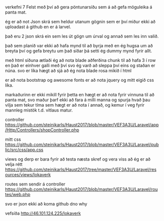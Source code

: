 verkefni 7 Felst með því að gera pöntunarsíðu sem á að gefa möguleika á panta mat. 

ég er að not Json skrá sem heldur utanum gögnin sem er því miður ekki að uploadast á github en er á larvel.

það eru 2 json skrá ein sem les út gögn um úrval og annað sem les inn valið.

það sem planið var ekki að hafa mynd til að byrja með en ég hugsa um að breyta því og gefa breytu um það síðar 
þá setti ég dummy mynd fyrir allt.

með html síðuna ætlaði ég að nota blade aðferðina chunk til að hafa 3 í row en það er einhver galli með því svo ég varð að sleppa því eins og 
staðan er núna. 
svo er líka hægt að sjá að ég nota blade rosa mikið í html

er að nota bootstrap og awesome fonts 
er að nota jquery 
og mitt eigið css líka.

markaðurinn er ekki mikill fyrir þetta en hægt er að nota fyrir vinnuna til að panta mat, svo maður þarf ekki að fara á milli manna og spurja hvað þau vilja 
sem tekur tíma sem hægt er að nota í annað, og kemur í veg fyrir mannleg mistök t.d. vitlaus matur.

controller
https://github.com/steinikarls/Haust2017/blob/master/VEF3A3U/Laravel/app/Http/Controllers/shopController.php

mitt css 
https://github.com/steinikarls/Haust2017/blob/master/VEF3A3U/Laravel/public/src/css/app.css

views og derp er bara fyrir að testa næsta skref og vera viss að ég er að velja rétt
https://github.com/steinikarls/Haust2017/tree/master/VEF3A3U/Laravel/resources/views/lokaverk

routes sem sendir á controller
https://github.com/steinikarls/Haust2017/blob/master/VEF3A3U/Laravel/routes/web.php

svo er json ekki að koma github dno why

vefsíða 
http://46.101.124.225/lokaverk
